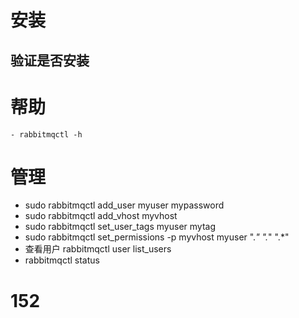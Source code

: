 # 安装
## 验证是否安装
# 帮助
    - rabbitmqctl -h
# 管理

- sudo rabbitmqctl add_user myuser mypassword 
- sudo rabbitmqctl add_vhost myvhost
- sudo rabbitmqctl set_user_tags myuser mytag
- sudo rabbitmqctl set_permissions -p myvhost myuser ".*" ".*" ".*"
- 查看用户 rabbitmqctl user list_users
- rabbitmqctl status
# 152